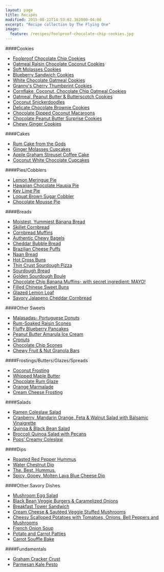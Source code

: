 ```yaml
---
layout: page
title: Recipes
modified: 2015-08-22T14:53:02.362000-04:00
excerpt: "Recipe collection by The Flying One"
image:
  feature: /recipes/foolproof-chocolate-chip-cookies.jpg
---
```


####Cookies 
* [Foolproof Chocolate Chip Cookies](/foolproof-chocolate-chip-cookies/)
* [Oatmeal Raisin Chocolate Coconut Cookies](/oatmeal-raisin-chocolate-coconut-cookies/)
* [Soft Molasses Cookies](/soft-molasses-cookies/)
* [Blueberry Sandwich Cookies](/blueberry-sandwich-cookies/)
* [White Chocolate Oatmeal Cookies](/white-chocolate-oatmeal-cookies/)
* [Granny's Cherry Thumbprint Cookies](/grannys-cherry-thumbprint-cookies/)
* [Cornflake, Coconut, Chocolate Chip Oatmeal Cookies](/cornflake-coconut-chocolate-chip-oatmeal-cookies/)
* [Oatmeal, Peanut Butter & Butterscotch Cookies](/oatmeal-peanut-butter-butterscotch-cookies/)
* [Coconut Snickerdoodles](/coconut-snickerdoodles/)
* [Delicate Chocolate Brownie Cookies](/delicate-chocolate-brownie-cookies/)
* [Chocolate Dipped Coconut Macaroons](/chocolate-dipped-coconut-macaroons/)
* [Chocolate Peanut Butter Surprise Cookies](/chocolate-peanut-butter-surprise-cookies/)
* [Chewy Ginger Cookies](/chewy-ginger-cookies/)

####Cakes 
* [Rum Cake from the Gods](/rum-cake-from-the-gods/)
* [Ginger Molasses Cupcakes](/ginger-molasses-cupcakes/)
* [Apple Graham Streusel Coffee Cake](/apple-graham-streusel-coffee-cake/)
* [Coconut White Chocolate Cupcakes](/coconut-white-chocolate-cupcakes/)

####Pies/Cobblers 
* [Lemon Meringue Pie](/lemon-meringue-pie/)
* [Hawaiian Chocolate Haupia Pie](/hawaiian-chocolate-haupia-pie/)
* [Key Lime Pie](/key-lime-pie/)
* [Loquat Brown Sugar Cobbler](/loquat-brown-sugar-cobbler/)
* [Chocolate Mousse Pie](/chocolate-mousse-pie/)

####Breads
* [Moistest, Yummiest Banana Bread](/moistest-yummiest-banana-bread/)
* [Skillet Cornbread](/skillet-cornbread/)
* [Cornbread Muffins](/fresh-corn-muffins/)
* [Authentic Chewy Bagels](/chewy-bagels/)
* [Cheddar Bubble Bread](/cheddar-bubble-bread/)
* [Brazilian Cheese Puffs](/brazilian-cheese-puffs/)
* [Naan Bread](/naan-bread/)
* [Hot Cross Buns](/hot-cross-buns/)
* [Thin Crust Sourdough Pizza](/thin-crust-sourdough-pizza/)
* [Sourdough Bread](/sourdough-bread/)
* [Golden Sourdough Boule](/golden-sourdough-boule/)
* [Chocolate Chip Banana Muffins- with secret ingredient: MAYO!](/chocolate-chip-banana-bread/)
* [Filled Chinese Sweet Buns](/filled-chinese-sweet-buns/)
* [Glazed Lemon Loaf](/glazed-lemon-loaf/)
* [Savory Jalapeno Cheddar Cornbread](/savory-jalapeno-cheddar-cornbread/)

####Other Sweets
* [Malasadas- Portuguese Donuts](/malasadas-portuguese-donuts/)
* [Rum-Soaked Raisin Scones](/rum-soaked-raisin-scones/)
* [Fluffy Blueberry Pancakes](/fluffy-blueberry-pancakes/)
* [Peanut Butter Amarula Ice Cream](/peanut-butter-amarula-ice-cream/)
* [Cronuts](/cronuts/)
* [Chocolate Chip Scones](/chocolate-chip-scones/)
* [Chewy Fruit & Nut Granola Bars](/chewy-fruit-and-nut-granola-bars/)

####Frostings/Butters/Glazes/Spreads
* [Coconut Frosting](/coconut-frosting/)
* [Whipped Maple Butter](/whipped-maple-butter/)
* [Chocolate Rum Glaze](/chocolate-rum-glaze/)
* [Orange Marmalade](/orange-marmalade/)
* [Cream Cheese Frosting](/cream-cheese-frosting/)

####Salads
* [Ramen Coleslaw Salad](/ramen-coleslaw-salad/)
* [Cranberry, Mandarin Orange, Feta & Walnut Salad with Balsamic Vinaigrette](/cranberry-mandarin-orange-feta-walnut-salad/)
* [Quinoa & Black Bean Salad](/quinoa-black-bean-salad/)
* [Broccoli Quinoa Salad with Pecans](/broccoli-quinoa-salad-with-pecans/)
* [Pops’ Creamy Coleslaw](/pops-creamy-coleslaw/)

####Dips
* [Roasted Red Pepper Hummus](/roasted-red-pepper-hummus/)
* [Water Chestnut Dip](/water-chestnut-dip/)
* [The. Best. Hummus.](/the-best-hummus/)
* [Spicy, Gooey, Molten Lava Blue Cheese Dip](/spicy-gooey-molten-lava-blue-cheese-dip/)

####Other Savory Dishes
* [Mushroom Egg Salad](/mushroom-egg-salad/)
* [Black Bean Veggie Burgers & Caramelized Onions](/black-bean-veggie-burgers/)
* [Breakfast Tower Sandwich](/breakfast-tower-sandwich/)
* [Cream Cheese & Sautéed Veggie Stuffed Mushrooms](/cream-cheese-sauteed-veggie-stuffed-mushrooms/)
* [Cheesy Scalloped Potatoes with Tomatoes, Onions, Bell Peppers and Mushrooms](/cheesy-scalloped-potatoes/)
* [French Onion Soup](/french-onion-soup/)
* [Potato and Carrot Patties](/potato-and-carrot-patties/)
* [Carrot Souffle Bake](/carrot-souffle-bake/)

####Fundamentals
* [Graham Cracker Crust](/graham-cracker-crust/)
* [Parmesan Kale Pesto](/parmesan-kale-pesto/)